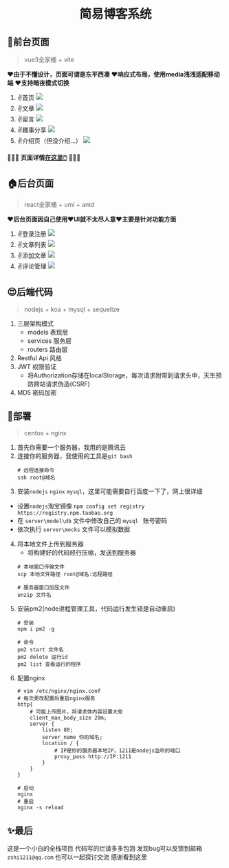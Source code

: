 # <div align="center">简易博客系统</div>

## 🌳前台页面
> vue3全家桶 + vite

**❤️由于不懂设计，页面可谓是东平西凑**
**❤️响应式布局，使用media浅浅适配移动端**
**❤️支持暗夜模式切换**

1. ✌️首页
![](./introductionImg/1.png)
2. ✌️文章
![](./introductionImg/2.png)
3. ✌️留言
![](./introductionImg/5.png)
4. ✌️趣事分享
![](./introductionImg/3.png)
5. ✌️介绍页（但没介绍...）
![](./introductionImg/4.png)

👻👻👻
**页面详情[在这里🖱️](http://www.zshishi2.top/)**
👻👻👻

## 🏠后台页面
> react全家桶 + umi + antd

**❤️后台页面因自己使用❤️UI就不太尽人意❤️主要是针对功能方面**

1. ✌️登录注册
![](./introductionImg/9.png)
2. ✌️文章列表
![](./introductionImg/6.png)
3. ✌️添加文章
![](./introductionImg/7.png)
4. ✌️评论管理
![](./introductionImg/8.png)



## 😍后端代码
> nodejs + koa + mysql + sequelize

1. 三层架构模式
     - models 表现层
     - services 服务层
     - routers 路由层
2. Restful Api 风格
3. JWT 权限验证
   - 将Authorization存储在localStorage，每次请求附带到请求头中，天生预防跨站请求伪造(CSRF)
4.  MD5 密码加密

## 👏部署
> centos + nginx

1. 首先你需要一个服务器，我用的是腾讯云
2. 连接你的服务器，我使用的工具是`git bash`
     ```shell
    # 远程连接命令
    ssh root@域名
    ```
3. 安装`nodejs` `nginx` `mysql`，这里可能需要自行百度一下了，网上很详细
 - 设置`nodejs`淘宝镜像
 `npm config set registry https://registry.npm.taobao.org`
 - 在 `server\model\db` 文件中修改自己的 `mysql ` 账号密码
 - 依次执行 `server\mocks` 文件可以模拟数据
4. 将本地文件上传到服务器
    - 将构建好的代码经行压缩，发送到服务器
    ```shell
    # 本地窗口传输文件 
    scp 本地文件路径 root@域名:远程路径

    # 服务器窗口加压文件
    unzip 文件名
    ```
5. 安装pm2(node进程管理工具，代码运行发生错是自动重启)
    ```shell
    # 安装
    npm i pm2 -g

    # 命令
    pm2 start 文件名
    pm2 delete 运行id
    pm2 list 查看运行的程序
    ```
6. 配置nginx
    ```nginx
    # vim /etc/nginx/nginx.conf
    # 每次更改配置后重启nginx服务
    http{
        # 可能上传图片，将请求体内容设置大些
        client_max_body_size 20m;
        server {
            listen 80;
            server_name 你的域名;
            location / {
                # IP是你的服务器本地IP，1211是nodejs监听的端口
                proxy_pass http://IP:1211
            }
        }
    }
    ```
    ```shell
    # 启动
    nginx
    # 重启
    nginx -s reload
    ``` 

## ✨最后
这是一个小白的全栈项目
代码写的烂请多多包涵
发现bug可以反馈到邮箱 `zshi1211@qq.com`
也可以一起探讨交流
感谢看到这里




